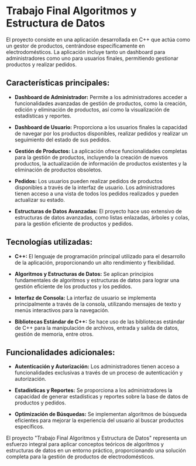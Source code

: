 # Trabajo Final Algoritmos y Estructura de Datos

El proyecto consiste en una aplicación desarrollada en C++ que actúa como un gestor de productos, centrándose específicamente en electrodomésticos. La aplicación incluye tanto un dashboard para administradores como uno para usuarios finales, permitiendo gestionar productos y realizar pedidos.

## Características principales:

- **Dashboard de Administrador:** Permite a los administradores acceder a funcionalidades avanzadas de gestión de productos, como la creación, edición y eliminación de productos, así como la visualización de estadísticas y reportes.

- **Dashboard de Usuario:** Proporciona a los usuarios finales la capacidad de navegar por los productos disponibles, realizar pedidos y realizar un seguimiento del estado de sus pedidos.

- **Gestión de Productos:** La aplicación ofrece funcionalidades completas para la gestión de productos, incluyendo la creación de nuevos productos, la actualización de información de productos existentes y la eliminación de productos obsoletos.

- **Pedidos:** Los usuarios pueden realizar pedidos de productos disponibles a través de la interfaz de usuario. Los administradores tienen acceso a una vista de todos los pedidos realizados y pueden actualizar su estado.

- **Estructuras de Datos Avanzadas:** El proyecto hace uso extensivo de estructuras de datos avanzadas, como listas enlazadas, árboles y colas, para la gestión eficiente de productos y pedidos.

## Tecnologías utilizadas:

- **C++:** El lenguaje de programación principal utilizado para el desarrollo de la aplicación, proporcionando un alto rendimiento y flexibilidad.

- **Algoritmos y Estructuras de Datos:** Se aplican principios fundamentales de algoritmos y estructuras de datos para lograr una gestión eficiente de los productos y los pedidos.

- **Interfaz de Consola:** La interfaz de usuario se implementa principalmente a través de la consola, utilizando mensajes de texto y menús interactivos para la navegación.

- **Bibliotecas Estándar de C++:** Se hace uso de las bibliotecas estándar de C++ para la manipulación de archivos, entrada y salida de datos, gestión de memoria, entre otros.

## Funcionalidades adicionales:

- **Autenticación y Autorización:** Los administradores tienen acceso a funcionalidades exclusivas a través de un proceso de autenticación y autorización.

- **Estadísticas y Reportes:** Se proporciona a los administradores la capacidad de generar estadísticas y reportes sobre la base de datos de productos y pedidos.

- **Optimización de Búsquedas:** Se implementan algoritmos de búsqueda eficientes para mejorar la experiencia del usuario al buscar productos específicos.

El proyecto "Trabajo Final Algoritmos y Estructura de Datos" representa un esfuerzo integral para aplicar conceptos teóricos de algoritmos y estructuras de datos en un entorno práctico, proporcionando una solución completa para la gestión de productos de electrodomésticos.
